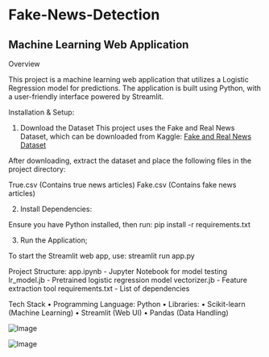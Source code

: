 # Fake-News-Detection

## Machine Learning Web Application

Overview

This project is a machine learning web application that utilizes a Logistic Regression model for predictions. The application is built using Python, with a user-friendly interface powered by Streamlit.

Installation & Setup:

1. Download the Dataset
This project uses the Fake and Real News Dataset, which can be downloaded from Kaggle:
[Fake and Real News Dataset](https://www.kaggle.com/datasets/clmentbisaillon/fake-and-real-news-dataset)

After downloading, extract the dataset and place the following files in the project directory:

True.csv (Contains true news articles)
Fake.csv (Contains fake news articles)

2. Install Dependencies: 

Ensure you have Python installed, then run:
pip install -r requirements.txt

3. Run the Application;

To start the Streamlit web app, use:
streamlit run app.py

Project Structure:
app.ipynb - Jupyter Notebook for model testing
lr_model.jb - Pretrained logistic regression model
vectorizer.jb - Feature extraction tool
requirements.txt - List of dependencies

Tech Stack
	•	Programming Language: Python
	•	Libraries:
	•	Scikit-learn (Machine Learning)
	•	Streamlit (Web UI)
	•	Pandas (Data Handling)

 ![Image](https://github.com/user-attachments/assets/011529bb-1489-43eb-b658-f645cffc9b46)

![Image](https://github.com/user-attachments/assets/376b3c7d-7a0b-45aa-8655-b3d31d24c4cc)


